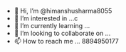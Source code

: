 - 👋 Hi, I’m @himanshusharma8055
- 👀 I’m interested in ...c
- 🌱 I’m currently learning ...
- 💞️ I’m looking to collaborate on ...
- 📫 How to reach me ... 8894950177

<!---
himanshusharma8055/himanshusharma8055 is a ✨ special ✨ repository because its `README.md` (this file) appears on your GitHub profile.
You can click the Preview link to take a look at your changes.
--->
